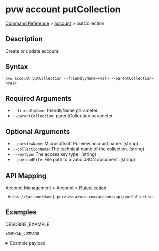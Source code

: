 # pvw account putCollection
[Command Reference](../../../README.md#command-reference) > [account](./main.md) > putCollection

## Description
Create or update account.

## Syntax
```
pvw account putCollection --friendlyName=<val> --parentCollection=<val>
```

## Required Arguments
- `--friendlyName`: friendlyName parameter
- `--parentCollection`: parentCollection parameter

## Optional Arguments
- `--purviewName`: Microsoftsoft Purview account name. (string)
- `--collectionName`: The technical name of the collection. (string)
- `--keyType`: The access key type. (string)
- `--payloadFile`: File path to a valid JSON document. (string)

## API Mapping
Account Management > Account > [Putcollection]()
```
 https://{accountName}.purview.azure.com/account/api/putCollection
```

## Examples
DESCRIBE_EXAMPLE.
```powershell
EXAMPLE_COMMAND
```
<details><summary>Example payload.</summary>
<p>

```json
PASTE_JSON_HERE
```
</p>
</details>